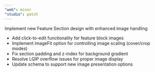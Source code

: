 ```yaml
---
"web": minor
"studio": patch
---
```


Implement new Feature Section design with enhanced image handling

- Add click-to-edit functionality for feature block images
- Implement imageFit option for controlling image scaling (cover/crop modes)
- Fix section padding and z-index for background gradient
- Resolve LQIP overflow issues for proper image display
- Update schema to support new image presentation options
